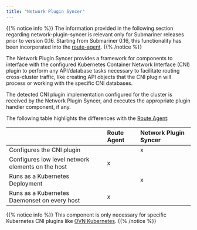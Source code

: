 ```yaml
---
title: "Network Plugin Syncer"
---
```


{{% notice info %}}
The information provided in the following section regarding network-plugin-syncer
is relevant only for Submariner releases prior to version 0.16. Starting from
Submariner 0.16, this functionality has been incorporated into
the [route-agent](../route-agent/).
{{% /notice %}}

The Network Plugin Syncer provides a framework for components to interface
with the configured Kubernetes Container Network Interface (CNI) plugin to
perform any API/database tasks necessary to facilitate routing cross-cluster
traffic, like creating API objects that the CNI plugin will process or
working with the specific CNI databases.

The detected CNI plugin implementation configured for the cluster
is received by the Network Plugin Syncer, and executes
the appropriate plugin handler component, if any.

The following table highlights the differences with the
[Route Agent](../route-agent/):

<!-- markdownlint-disable line-length -->
|                                                   |Route Agent|Network Plugin Syncer  |
|:---                                               |:---       |:---                   |
| Configures the CNI plugin                         |           |            x          |
| Configures low level network elements on the host |     x     |                       |
| Runs as a Kubernetes Deployment                   |           |            x          |
| Runs as a Kubernetes Daemonset on every host      |     x     |                       |
<!-- markdownlint-enable line-length -->

{{% notice info %}}
This component is only necessary for specific Kubernetes CNI plugins
like [OVN Kubernetes](./ovn-kubernetes/).
{{% /notice %}}

